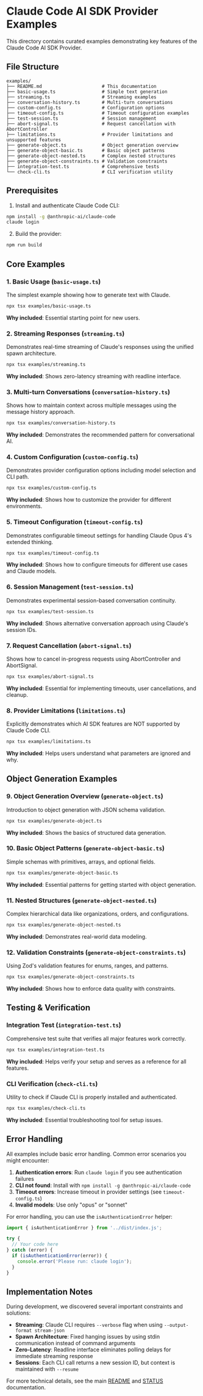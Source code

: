 # Claude Code AI SDK Provider Examples

This directory contains curated examples demonstrating key features of the Claude Code AI SDK Provider.

## File Structure

```
examples/
├── README.md                      # This documentation
├── basic-usage.ts                 # Simple text generation
├── streaming.ts                   # Streaming examples
├── conversation-history.ts        # Multi-turn conversations
├── custom-config.ts               # Configuration options
├── timeout-config.ts              # Timeout configuration examples
├── test-session.ts                # Session management
├── abort-signal.ts                # Request cancellation with AbortController
├── limitations.ts                 # Provider limitations and unsupported features
├── generate-object.ts             # Object generation overview
├── generate-object-basic.ts       # Basic object patterns
├── generate-object-nested.ts      # Complex nested structures
├── generate-object-constraints.ts # Validation constraints
├── integration-test.ts            # Comprehensive tests
└── check-cli.ts                   # CLI verification utility
```

## Prerequisites

1. Install and authenticate Claude Code CLI:
```bash
npm install -g @anthropic-ai/claude-code
claude login
```

2. Build the provider:
```bash
npm run build
```

## Core Examples

### 1. Basic Usage (`basic-usage.ts`)
The simplest example showing how to generate text with Claude.
```bash
npx tsx examples/basic-usage.ts
```
**Why included**: Essential starting point for new users.

### 2. Streaming Responses (`streaming.ts`)
Demonstrates real-time streaming of Claude's responses using the unified spawn architecture.
```bash
npx tsx examples/streaming.ts
```
**Why included**: Shows zero-latency streaming with readline interface.

### 3. Multi-turn Conversations (`conversation-history.ts`)
Shows how to maintain context across multiple messages using the message history approach.
```bash
npx tsx examples/conversation-history.ts
```
**Why included**: Demonstrates the recommended pattern for conversational AI.

### 4. Custom Configuration (`custom-config.ts`)
Demonstrates provider configuration options including model selection and CLI path.
```bash
npx tsx examples/custom-config.ts
```
**Why included**: Shows how to customize the provider for different environments.

### 5. Timeout Configuration (`timeout-config.ts`)
Demonstrates configurable timeout settings for handling Claude Opus 4's extended thinking.
```bash
npx tsx examples/timeout-config.ts
```
**Why included**: Shows how to configure timeouts for different use cases and Claude models.

### 6. Session Management (`test-session.ts`)
Demonstrates experimental session-based conversation continuity.
```bash
npx tsx examples/test-session.ts
```
**Why included**: Shows alternative conversation approach using Claude's session IDs.

### 7. Request Cancellation (`abort-signal.ts`)
Shows how to cancel in-progress requests using AbortController and AbortSignal.
```bash
npx tsx examples/abort-signal.ts
```
**Why included**: Essential for implementing timeouts, user cancellations, and cleanup.

### 8. Provider Limitations (`limitations.ts`)
Explicitly demonstrates which AI SDK features are NOT supported by Claude Code CLI.
```bash
npx tsx examples/limitations.ts
```
**Why included**: Helps users understand what parameters are ignored and why.

## Object Generation Examples

### 9. Object Generation Overview (`generate-object.ts`)
Introduction to object generation with JSON schema validation.
```bash
npx tsx examples/generate-object.ts
```
**Why included**: Shows the basics of structured data generation.

### 10. Basic Object Patterns (`generate-object-basic.ts`)
Simple schemas with primitives, arrays, and optional fields.
```bash
npx tsx examples/generate-object-basic.ts
```
**Why included**: Essential patterns for getting started with object generation.

### 11. Nested Structures (`generate-object-nested.ts`)
Complex hierarchical data like organizations, orders, and configurations.
```bash
npx tsx examples/generate-object-nested.ts
```
**Why included**: Demonstrates real-world data modeling.

### 12. Validation Constraints (`generate-object-constraints.ts`)
Using Zod's validation features for enums, ranges, and patterns.
```bash
npx tsx examples/generate-object-constraints.ts
```
**Why included**: Shows how to enforce data quality with constraints.

## Testing & Verification

### Integration Test (`integration-test.ts`)
Comprehensive test suite that verifies all major features work correctly.
```bash
npx tsx examples/integration-test.ts
```
**Why included**: Helps verify your setup and serves as a reference for all features.

### CLI Verification (`check-cli.ts`)
Utility to check if Claude CLI is properly installed and authenticated.
```bash
npx tsx examples/check-cli.ts
```
**Why included**: Essential troubleshooting tool for setup issues.

## Error Handling

All examples include basic error handling. Common error scenarios you might encounter:

1. **Authentication errors**: Run `claude login` if you see authentication failures
2. **CLI not found**: Install with `npm install -g @anthropic-ai/claude-code`
3. **Timeout errors**: Increase timeout in provider settings (see `timeout-config.ts`)
4. **Invalid models**: Use only "opus" or "sonnet"

For error handling, you can use the `isAuthenticationError` helper:
```typescript
import { isAuthenticationError } from '../dist/index.js';

try {
  // Your code here
} catch (error) {
  if (isAuthenticationError(error)) {
    console.error('Please run: claude login');
  }
}
```

## Implementation Notes

During development, we discovered several important constraints and solutions:
- **Streaming**: Claude CLI requires `--verbose` flag when using `--output-format stream-json`
- **Spawn Architecture**: Fixed hanging issues by using stdin communication instead of command arguments
- **Zero-Latency**: Readline interface eliminates polling delays for immediate streaming response
- **Sessions**: Each CLI call returns a new session ID, but context is maintained with `--resume`

For more technical details, see the main [README](../README.md) and [STATUS](../STATUS.md) documentation.